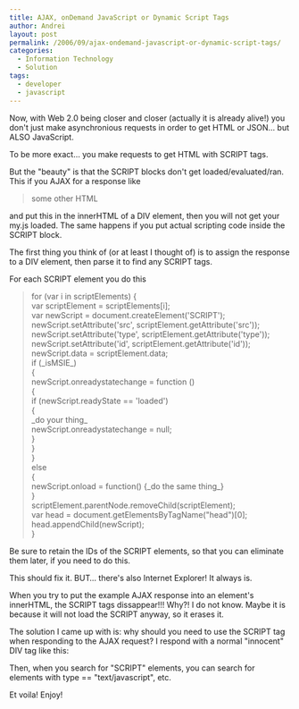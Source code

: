 ```yaml
---
title: AJAX, onDemand JavaScript or Dynamic Script Tags
author: Andrei
layout: post
permalink: /2006/09/ajax-ondemand-javascript-or-dynamic-script-tags/
categories:
  - Information Technology
  - Solution
tags:
  - developer
  - javascript
---
```

Now, with Web 2.0 being closer and closer (actually it is already alive!) you don't just make asynchronious requests in order to get HTML or JSON… but ALSO JavaScript.

To be more exact… you make requests to get HTML with SCRIPT tags.

But the "beauty" is that the SCRIPT blocks don't get loaded/evaluated/ran. This if you AJAX for a response like

> <script type="text/javascript" src="my.js" id="myjs"></script><div>some other HTML</div>

<p dir="ltr" style="margin-right:0;">
  and put this in the innerHTML of a DIV element, then you will not get your my.js loaded. The same happens if you put actual scripting code inside the SCRIPT block.
</p>

<p dir="ltr" style="margin-right:0;">
  The first thing you think of (or at least I thought of) is to assign the response to a DIV element, then parse it to find any SCRIPT tags.
</p>

<p dir="ltr" style="margin-right:0;">
  For each SCRIPT element you do this
</p>

> <p dir="ltr" style="margin-right:0;">
>   for (var i in scriptElements) {<br /> var scriptElement = scriptElements[i];<br /> var newScript = document.createElement('SCRIPT');<br /> newScript.setAttribute('src', scriptElement.getAttribute('src'));<br /> newScript.setAttribute('type', scriptElement.getAttribute('type'));<br /> newScript.setAttribute('id', scriptElement.getAttribute('id'));<br /> newScript.data = scriptElement.data;<br /> if (_isMSIE_)<br /> {<br /> newScript.onreadystatechange = function ()<br /> {<br /> if (newScript.readyState == 'loaded')<br /> {<br /> _do your thing_<br /> newScript.onreadystatechange = null;<br /> }<br /> }<br /> }<br /> else<br /> {<br /> newScript.onload = function() {_do the same thing_}<br /> }<br /> scriptElement.parentNode.removeChild(scriptElement);<br /> var head = document.getElementsByTagName("head")[0];<br /> head.appendChild(newScript);<br /> }
> </p>

<p dir="ltr" style="margin-right:0;">
  Be sure to retain the IDs of the SCRIPT elements, so that you can eliminate them later, if you need to do this.
</p>

<p dir="ltr" style="margin-right:0;">
  This should fix it. BUT… there's also Internet Explorer! It always is.
</p>

<p dir="ltr" style="margin-right:0;">
  When you try to put the example AJAX response into an element's innerHTML, the SCRIPT tags dissappear!!! Why?! I do not know. Maybe it is because it will not load the SCRIPT anyway, so it erases it.
</p>

<p dir="ltr" style="margin-right:0;">
  The solution I came up with is: why should you need to use the SCRIPT tag when responding to the AJAX request? I respond with a normal "innocent" DIV tag like this:
</p>

> <p dir="ltr" style="margin-right:0;">
>   <div src="my.js" id="myjs" type="text/javascript"></div>
> </p>

<p dir="ltr" style="margin-right:0;">
  Then, when you search for "SCRIPT" elements, you can search for elements with type == "text/javascript", etc.
</p>

<p dir="ltr" style="margin-right:0;">
  Et voila! Enjoy!
</p>